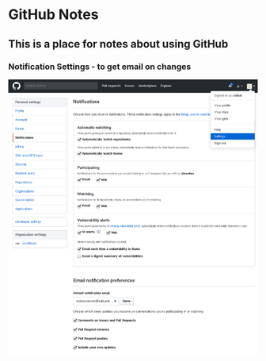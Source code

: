 # GitHub Notes
## This is a place for notes about using GitHub

### Notification Settings - to get email on changes

![Watch Settings](watch_settings.png?raw=true "Watch Settings")


